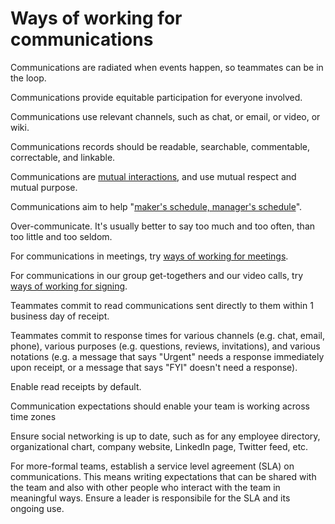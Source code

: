 # Ways of working for communications

Communications are radiated when events happen, so teammates can be in the loop.

Communications provide equitable participation for everyone involved.

Communications use relevant channels, such as chat, or email, or video, or wiki.

Communications records should be readable, searchable, commentable, correctable, and linkable.

Communications are [mutual interactions](../mutual/index.md), and use mutual respect and mutual purpose.

Communications aim to help "[maker's schedule, manager's schedule](../makers-schedule-managers-schedule-by-paul-graham.md)".

Over-communicate. It's usually better to say too much and too often, than too little and too seldom.

For communications in meetings, try [ways of working for meetings](../meetings).

For communications in our group get-togethers and our video calls, try [ways of working for signing](../signing/).

Teammates commit to read communications sent directly to them within 1 business day of receipt.

Teammates commit to response times for various channels (e.g. chat, email, phone), various purposes (e.g. questions, reviews, invitations), and various notations (e.g. a message that says "Urgent" needs a response immediately upon receipt, or a message that says "FYI" doesn't need a response).

Enable read receipts by default.

Communication expectations should enable your team is working across time zones

Ensure social networking is up to date, such as for any employee directory, organizational chart, company website, LinkedIn page, Twitter feed, etc.

For more-formal teams, establish a service level agreement (SLA) on communications. This means writing expectations that can be shared with the team and also with other people who interact with the team in meaningful ways. Ensure a leader is responsibile for the SLA and its ongoing use.
